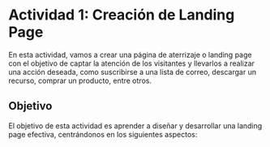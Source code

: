 # Actividad 1: Creación de Landing Page

En esta actividad, vamos a crear una página de aterrizaje o landing page con el objetivo de captar la atención de los visitantes y llevarlos a realizar una acción deseada, como suscribirse a una lista de correo, descargar un recurso, comprar un producto, entre otros.

## Objetivo
El objetivo de esta actividad es aprender a diseñar y desarrollar una landing page efectiva, centrándonos en los siguientes aspectos:
